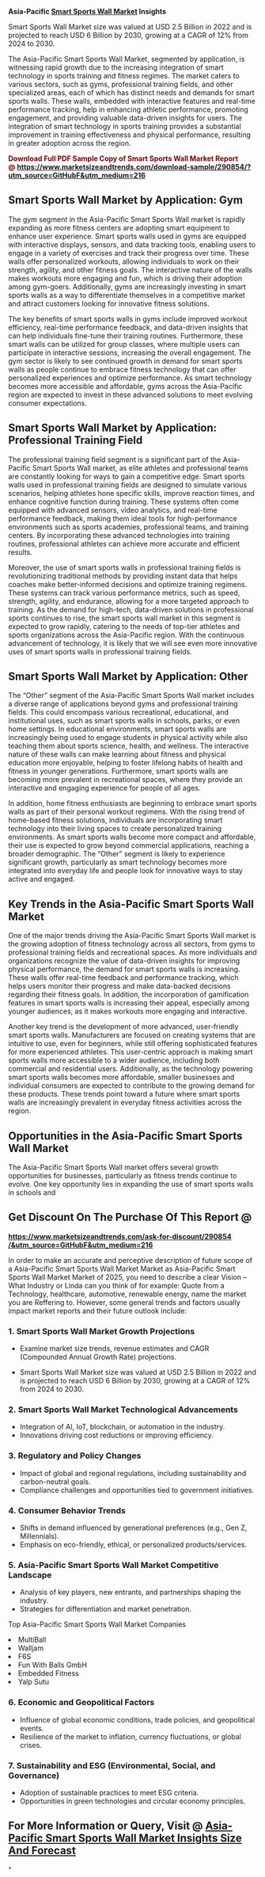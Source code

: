 <p><strong>Asia-Pacific&nbsp;<a href=""https://www.marketsizeandtrends.com/download-sample/290854/&amp;utm_source=GitHubF&amp;utm_medium=216"">Smart Sports Wall Market</a> Insights</strong></p><p>Smart Sports Wall Market size was valued at USD 2.5 Billion in 2022 and is projected to reach USD 6 Billion by 2030, growing at a CAGR of 12% from 2024 to 2030.</p><p><p>The Asia-Pacific Smart Sports Wall Market, segmented by application, is witnessing rapid growth due to the increasing integration of smart technology in sports training and fitness regimes. The market caters to various sectors, such as gyms, professional training fields, and other specialized areas, each of which has distinct needs and demands for smart sports walls. These walls, embedded with interactive features and real-time performance tracking, help in enhancing athletic performance, promoting engagement, and providing valuable data-driven insights for users. The integration of smart technology in sports training provides a substantial improvement in training effectiveness and physical performance, resulting in greater adoption across the region. <strong><p><strong><span style="color: #800000;">Download Full PDF Sample Copy of Smart Sports Wall Market Report @</span>&nbsp;</strong><a href="https://www.marketsizeandtrends.com/download-sample/290854/?utm_source=GitHubF&amp;utm_medium=216" target="_blank">https://www.marketsizeandtrends.com/download-sample/290854/?utm_source=GitHubF&amp;utm_medium=216</a></p></strong></p><h2>Smart Sports Wall Market by Application: Gym</h2><p>The gym segment in the Asia-Pacific Smart Sports Wall market is rapidly expanding as more fitness centers are adopting smart equipment to enhance user experience. Smart sports walls used in gyms are equipped with interactive displays, sensors, and data tracking tools, enabling users to engage in a variety of exercises and track their progress over time. These walls offer personalized workouts, allowing individuals to work on their strength, agility, and other fitness goals. The interactive nature of the walls makes workouts more engaging and fun, which is driving their adoption among gym-goers. Additionally, gyms are increasingly investing in smart sports walls as a way to differentiate themselves in a competitive market and attract customers looking for innovative fitness solutions. <p>The key benefits of smart sports walls in gyms include improved workout efficiency, real-time performance feedback, and data-driven insights that can help individuals fine-tune their training routines. Furthermore, these smart walls can be utilized for group classes, where multiple users can participate in interactive sessions, increasing the overall engagement. The gym sector is likely to see continued growth in demand for smart sports walls as people continue to embrace fitness technology that can offer personalized experiences and optimize performance. As smart technology becomes more accessible and affordable, gyms across the Asia-Pacific region are expected to invest in these advanced solutions to meet evolving consumer expectations.</p><h2>Smart Sports Wall Market by Application: Professional Training Field</h2><p>The professional training field segment is a significant part of the Asia-Pacific Smart Sports Wall market, as elite athletes and professional teams are constantly looking for ways to gain a competitive edge. Smart sports walls used in professional training fields are designed to simulate various scenarios, helping athletes hone specific skills, improve reaction times, and enhance cognitive function during training. These systems often come equipped with advanced sensors, video analytics, and real-time performance feedback, making them ideal tools for high-performance environments such as sports academies, professional teams, and training centers. By incorporating these advanced technologies into training routines, professional athletes can achieve more accurate and efficient results.<p>Moreover, the use of smart sports walls in professional training fields is revolutionizing traditional methods by providing instant data that helps coaches make better-informed decisions and optimize training regimens. These systems can track various performance metrics, such as speed, strength, agility, and endurance, allowing for a more targeted approach to training. As the demand for high-tech, data-driven solutions in professional sports continues to rise, the smart sports wall market in this segment is expected to grow rapidly, catering to the needs of top-tier athletes and sports organizations across the Asia-Pacific region. With the continuous advancement of technology, it is likely that we will see even more innovative uses of smart sports walls in professional training fields.</p><h2>Smart Sports Wall Market by Application: Other</h2><p>The “Other” segment of the Asia-Pacific Smart Sports Wall market includes a diverse range of applications beyond gyms and professional training fields. This could encompass various recreational, educational, and institutional uses, such as smart sports walls in schools, parks, or even home settings. In educational environments, smart sports walls are increasingly being used to engage students in physical activity while also teaching them about sports science, health, and wellness. The interactive nature of these walls can make learning about fitness and physical education more enjoyable, helping to foster lifelong habits of health and fitness in younger generations. Furthermore, smart sports walls are becoming more prevalent in recreational spaces, where they provide an interactive and engaging experience for people of all ages.<p>In addition, home fitness enthusiasts are beginning to embrace smart sports walls as part of their personal workout regimens. With the rising trend of home-based fitness solutions, individuals are incorporating smart technology into their living spaces to create personalized training environments. As smart sports walls become more compact and affordable, their use is expected to grow beyond commercial applications, reaching a broader demographic. The “Other” segment is likely to experience significant growth, particularly as smart technology becomes more integrated into everyday life and people look for innovative ways to stay active and engaged.</p><h2>Key Trends in the Asia-Pacific Smart Sports Wall Market</h2><p>One of the major trends driving the Asia-Pacific Smart Sports Wall market is the growing adoption of fitness technology across all sectors, from gyms to professional training fields and recreational spaces. As more individuals and organizations recognize the value of data-driven insights for improving physical performance, the demand for smart sports walls is increasing. These walls offer real-time feedback and performance tracking, which helps users monitor their progress and make data-backed decisions regarding their fitness goals. In addition, the incorporation of gamification features in smart sports walls is increasing their appeal, especially among younger audiences, as it makes workouts more engaging and interactive.</p><p>Another key trend is the development of more advanced, user-friendly smart sports walls. Manufacturers are focused on creating systems that are intuitive to use, even for beginners, while still offering sophisticated features for more experienced athletes. This user-centric approach is making smart sports walls more accessible to a wider audience, including both commercial and residential users. Additionally, as the technology powering smart sports walls becomes more affordable, smaller businesses and individual consumers are expected to contribute to the growing demand for these products. These trends point toward a future where smart sports walls are increasingly prevalent in everyday fitness activities across the region.</p><h2>Opportunities in the Asia-Pacific Smart Sports Wall Market</h2><p>The Asia-Pacific Smart Sports Wall market offers several growth opportunities for businesses, particularly as fitness trends continue to evolve. One key opportunity lies in expanding the use of smart sports walls in schools and</p><h2><strong>Get Discount On The Purchase Of This Report @&nbsp;</strong></h2><p><strong><a href=""https://www.marketsizeandtrends.com/ask-for-discount/290854/&amp;utm_source=GitHubF&amp;utm_medium=216"" target=""_blank"">https://www.marketsizeandtrends.com/ask-for-discount/290854<br />/&amp;utm_source=GitHubF&amp;utm_medium=216</a></strong></p><p>In order to make an accurate and perceptive description of future scope of a Asia-Pacific&nbsp;Smart Sports Wall Market Market as Asia-Pacific&nbsp;Smart Sports Wall Market Market of 2025, you need to describe a clear Vision &ndash; What Industry or Linda can you think of for example: Quote from a Technology, healthcare, automotive, renewable energy, name the market you are Reffering to. However, some general trends and factors usually impact market reports and their future outlook include:</p><h3>1.&nbsp;<strong>Smart Sports Wall Market Growth Projections</strong></h3><ul><li>Examine market size trends, revenue estimates and CAGR (Compounded Annual Growth Rate) projections.</li><li><p>Smart Sports Wall Market size was valued at USD 2.5 Billion in 2022 and is projected to reach USD 6 Billion by 2030, growing at a CAGR of 12% from 2024 to 2030.</p></li></ul><h3>2.&nbsp;<strong>Smart Sports Wall Market Technological Advancements</strong></h3><ul><li>Integration of AI, IoT, blockchain, or automation in the industry.</li><li>Innovations driving cost reductions or improving efficiency.</li></ul><h3>3.&nbsp;<strong>Regulatory and Policy Changes</strong></h3><ul><li>Impact of global and regional regulations, including sustainability and carbon-neutral goals.</li><li>Compliance challenges and opportunities tied to government initiatives.</li></ul><h3>4.&nbsp;<strong>Consumer Behavior Trends</strong></h3><ul><li>Shifts in demand influenced by generational preferences (e.g., Gen Z, Millennials).</li><li>Emphasis on eco-friendly, ethical, or personalized products/services.</li></ul><h3>5.&nbsp;<strong>Asia-Pacific Smart Sports Wall Market Competitive Landscape</strong></h3><ul><li>Analysis of key players, new entrants, and partnerships shaping the industry.</li><li>Strategies for differentiation and market penetration.</li></ul><p data-pm-slice=""1 1 []"">Top Asia-Pacific Smart Sports Wall Market Companies</p><div data-test-id=""""><p><li>MultiBall</li><li> Walljam</li><li> F6S</li><li> Fun With Balls GmbH</li><li> Embedded Fitness</li><li> Yalp Sutu</li></p></div><h3>6.&nbsp;<strong>Economic and Geopolitical Factors</strong></h3><ul><li>Influence of global economic conditions, trade policies, and geopolitical events.</li><li>Resilience of the market to inflation, currency fluctuations, or global crises.</li></ul><h3>7.&nbsp;<strong>Sustainability and ESG (Environmental, Social, and Governance)</strong></h3><ul><li>Adoption of sustainable practices to meet ESG criteria.</li><li>Opportunities in green technologies and circular economy principles.</li></ul><h2><strong>For More Information or Query, Visit @&nbsp;</strong><a href=""https://www.verifiedmarketreports.com/product/smart-sports-wall-market/"" target=""_blank"">Asia-Pacific Smart Sports Wall Market Insights Size And Forecast</a></h2>"

